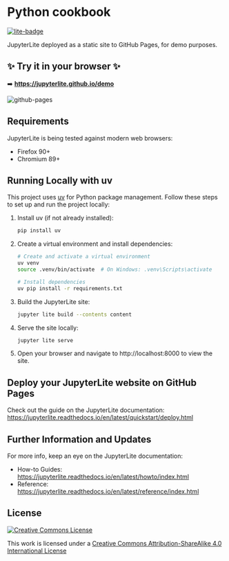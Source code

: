 # Python cookbook

[![lite-badge](https://jupyterlite.rtfd.io/en/latest/_static/badge.svg)](https://jupyterlite.github.io/demo)

JupyterLite deployed as a static site to GitHub Pages, for demo purposes.

## ✨ Try it in your browser ✨

➡️ **https://jupyterlite.github.io/demo**

![github-pages](https://user-images.githubusercontent.com/591645/120649478-18258400-c47d-11eb-80e5-185e52ff2702.gif)

## Requirements

JupyterLite is being tested against modern web browsers:

- Firefox 90+
- Chromium 89+

## Running Locally with uv

This project uses [uv](https://github.com/astral-sh/uv) for Python package management. Follow these steps to set up and run the project locally:

1. Install uv (if not already installed):
   ```bash
   pip install uv
   ```

2. Create a virtual environment and install dependencies:
   ```bash
   # Create and activate a virtual environment
   uv venv
   source .venv/bin/activate  # On Windows: .venv\Scripts\activate
   
   # Install dependencies
   uv pip install -r requirements.txt
   ```

3. Build the JupyterLite site:
   ```bash
   jupyter lite build --contents content
   ```

4. Serve the site locally:
   ```bash
   jupyter lite serve
   ```

5. Open your browser and navigate to http://localhost:8000 to view the site.

## Deploy your JupyterLite website on GitHub Pages

Check out the guide on the JupyterLite documentation: https://jupyterlite.readthedocs.io/en/latest/quickstart/deploy.html

## Further Information and Updates

For more info, keep an eye on the JupyterLite documentation:

- How-to Guides: https://jupyterlite.readthedocs.io/en/latest/howto/index.html
- Reference: https://jupyterlite.readthedocs.io/en/latest/reference/index.html

## License

<a rel="license" href="http://creativecommons.org/licenses/by-sa/4.0/"><img alt="Creative Commons License" style="border-width:0" src="http://i.creativecommons.org/l/by-sa/4.0/88x31.png" /></a><br />

This work is licensed under a [Creative Commons Attribution-ShareAlike 4.0 International License](http://creativecommons.org/licenses/by-sa/4.0/)
